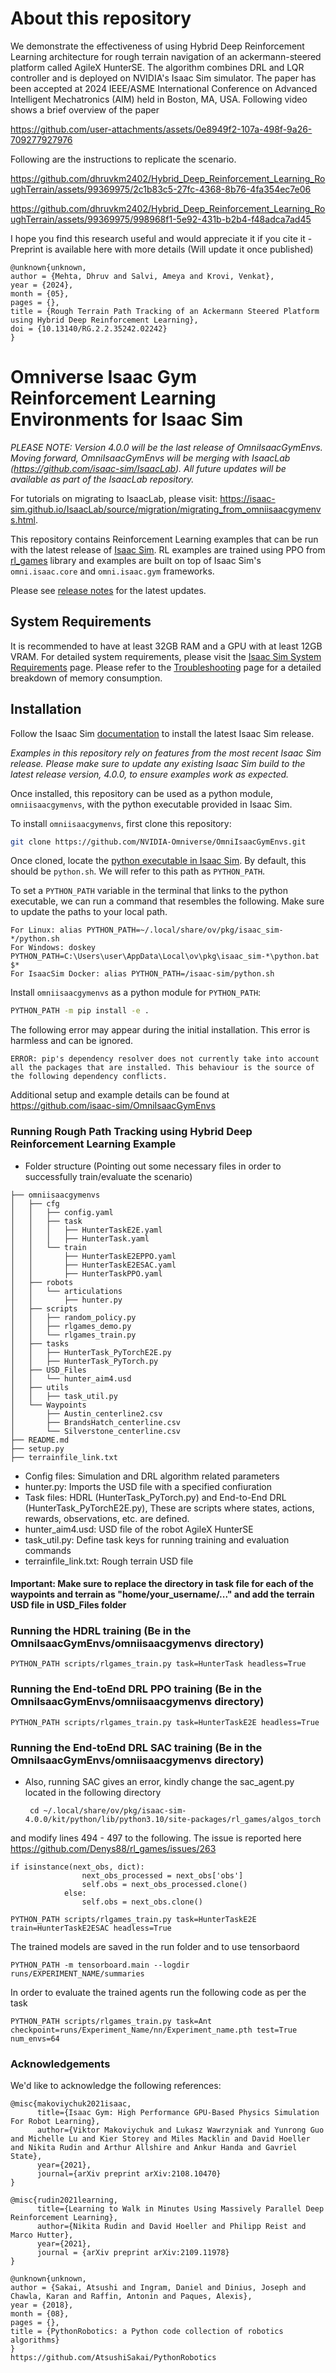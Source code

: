 # About this repository
 We demonstrate the effectiveness of using Hybrid Deep Reinforcement Learning architecture for rough terrain navigation of an ackermann-steered platform called AgileX HunterSE. The algorithm combines DRL and LQR  controller and is deployed on NVIDIA's Isaac Sim simulator. The paper has been accepted at 2024 IEEE/ASME International Conference on Advanced Intelligent Mechatronics (AIM) held in Boston, MA, USA.
Following video shows a brief overview of the paper

https://github.com/user-attachments/assets/0e8949f2-107a-498f-9a26-709277927976


Following are the instructions to replicate the scenario. 
 

https://github.com/dhruvkm2402/Hybrid_Deep_Reinforcement_Learning_RoughTerrain/assets/99369975/2c1b83c5-27fc-4368-8b76-4fa354ec7e06

https://github.com/dhruvkm2402/Hybrid_Deep_Reinforcement_Learning_RoughTerrain/assets/99369975/998968f1-5e92-431b-b2b4-f48adca7ad45

I hope you find this research useful and would appreciate it if you cite it - Preprint is available here with more details (Will update it once published)
```
@unknown{unknown,
author = {Mehta, Dhruv and Salvi, Ameya and Krovi, Venkat},
year = {2024},
month = {05},
pages = {},
title = {Rough Terrain Path Tracking of an Ackermann Steered Platform using Hybrid Deep Reinforcement Learning},
doi = {10.13140/RG.2.2.35242.02242}
}
```


 
# Omniverse Isaac Gym Reinforcement Learning Environments for Isaac Sim

*PLEASE NOTE: Version 4.0.0 will be the last release of OmniIsaacGymEnvs. Moving forward, OmniIsaacGymEnvs will be merging with IsaacLab (https://github.com/isaac-sim/IsaacLab). All future updates will be available as part of the IsaacLab repository.*

For tutorials on migrating to IsaacLab, please visit: https://isaac-sim.github.io/IsaacLab/source/migration/migrating_from_omniisaacgymenvs.html.



This repository contains Reinforcement Learning examples that can be run with the latest release of [Isaac Sim](https://docs.omniverse.nvidia.com/app_isaacsim/app_isaacsim/overview.html). RL examples are trained using PPO from [rl_games](https://github.com/Denys88/rl_games) library and examples are built on top of Isaac Sim's `omni.isaac.core` and `omni.isaac.gym` frameworks.

Please see [release notes](docs/release_notes.md) for the latest updates.

## System Requirements

It is recommended to have at least 32GB RAM and a GPU with at least 12GB VRAM. For detailed system requirements, please visit the [Isaac Sim System Requirements](https://docs.omniverse.nvidia.com/isaacsim/latest/installation/requirements.html#system-requirements) page. Please refer to the [Troubleshooting](docs/troubleshoot.md#memory-consumption) page for a detailed breakdown of memory consumption.

## Installation

Follow the Isaac Sim [documentation](https://docs.omniverse.nvidia.com/isaacsim/latest/installation/install_workstation.html) to install the latest Isaac Sim release. 

*Examples in this repository rely on features from the most recent Isaac Sim release. Please make sure to update any existing Isaac Sim build to the latest release version, 4.0.0, to ensure examples work as expected.*

Once installed, this repository can be used as a python module, `omniisaacgymenvs`, with the python executable provided in Isaac Sim.

To install `omniisaacgymenvs`, first clone this repository:

```bash
git clone https://github.com/NVIDIA-Omniverse/OmniIsaacGymEnvs.git
```

Once cloned, locate the [python executable in Isaac Sim](https://docs.omniverse.nvidia.com/isaacsim/latest/installation/install_python.html). By default, this should be `python.sh`. We will refer to this path as `PYTHON_PATH`.

To set a `PYTHON_PATH` variable in the terminal that links to the python executable, we can run a command that resembles the following. Make sure to update the paths to your local path.

```
For Linux: alias PYTHON_PATH=~/.local/share/ov/pkg/isaac_sim-*/python.sh
For Windows: doskey PYTHON_PATH=C:\Users\user\AppData\Local\ov\pkg\isaac_sim-*\python.bat $*
For IsaacSim Docker: alias PYTHON_PATH=/isaac-sim/python.sh
```

Install `omniisaacgymenvs` as a python module for `PYTHON_PATH`:

```bash
PYTHON_PATH -m pip install -e .
```

The following error may appear during the initial installation. This error is harmless and can be ignored.

```
ERROR: pip's dependency resolver does not currently take into account all the packages that are installed. This behaviour is the source of the following dependency conflicts.
```
Additional setup and example details can be found at https://github.com/isaac-sim/OmniIsaacGymEnvs
### Running Rough Path Tracking using Hybrid Deep Reinforcement Learning Example
 - Folder structure (Pointing out some necessary files in order to successfully train/evaluate the scenario)
``` 
├── omniisaacgymenvs
│   ├── cfg
│   │   ├── config.yaml
│   │   ├── task
│   │   │   ├── HunterTaskE2E.yaml
│   │   │   ├── HunterTask.yaml
│   │   └── train
│   │       ├── HunterTaskE2EPPO.yaml
│   │       ├── HunterTaskE2ESAC.yaml
│   │       ├── HunterTaskPPO.yaml
│   ├── robots
│   │   └── articulations
│   │       ├── hunter.py
│   ├── scripts
│   │   ├── random_policy.py
│   │   ├── rlgames_demo.py
│   │   └── rlgames_train.py
│   ├── tasks
│   │   ├── HunterTask_PyTorchE2E.py
│   │   ├── HunterTask_PyTorch.py
│   ├── USD_Files
│   │   └── hunter_aim4.usd
│   ├── utils
│   │   ├── task_util.py
│   └── Waypoints
│       ├── Austin_centerline2.csv
│       ├── BrandsHatch_centerline.csv
│       └── Silverstone_centerline.csv
├── README.md
├── setup.py
├── terrainfile_link.txt
```
- Config files: Simulation and DRL algorithm related parameters
- hunter.py: Imports the USD file with a specified confiuration
- Task files: HDRL (HunterTask_PyTorch.py) and End-to-End DRL (HunterTask_PyTorchE2E.py), These are scripts where states, actions, rewards, observations, etc. are defined.
- hunter_aim4.usd: USD file of the robot AgileX HunterSE
- task_util.py: Define task keys for running training and evaluation commands
- terrainfile_link.txt: Rough terrain USD file
#### Important: Make sure to replace the directory in task file for each of the waypoints and terrain as "home/your_username/..." and add the terrain USD file in USD_Files folder
### Running the HDRL training (Be in the OmniIsaacGymEnvs/omniisaacgymenvs directory)
```
PYTHON_PATH scripts/rlgames_train.py task=HunterTask headless=True
```
### Running the End-toEnd DRL PPO training (Be in the OmniIsaacGymEnvs/omniisaacgymenvs directory)
```
PYTHON_PATH scripts/rlgames_train.py task=HunterTaskE2E headless=True
```
### Running the End-toEnd DRL SAC training (Be in the OmniIsaacGymEnvs/omniisaacgymenvs directory)
- Also, running SAC gives an error, kindly change the sac_agent.py located in the following directory
  ```
   cd ~/.local/share/ov/pkg/isaac-sim-4.0.0/kit/python/lib/python3.10/site-packages/rl_games/algos_torch
  ```
and modify lines 494 - 497 to the following. The issue is reported here https://github.com/Denys88/rl_games/issues/263 
```
if isinstance(next_obs, dict):    
                next_obs_processed = next_obs['obs']
                self.obs = next_obs_processed.clone()
            else:
                self.obs = next_obs.clone()
```   
```
PYTHON_PATH scripts/rlgames_train.py task=HunterTaskE2E train=HunterTaskE2ESAC headless=True
```
The trained models are saved in the run folder and to use tensorbaord
```
PYTHON_PATH -m tensorboard.main --logdir runs/EXPERIMENT_NAME/summaries
```
In order to evaluate the trained agents run the following code as per the task
```
PYTHON_PATH scripts/rlgames_train.py task=Ant checkpoint=runs/Experiment_Name/nn/Experiment_name.pth test=True num_envs=64
```

### Acknowledgements
We'd like to acknowledge the following references:
```
@misc{makoviychuk2021isaac,
      title={Isaac Gym: High Performance GPU-Based Physics Simulation For Robot Learning}, 
      author={Viktor Makoviychuk and Lukasz Wawrzyniak and Yunrong Guo and Michelle Lu and Kier Storey and Miles Macklin and David Hoeller and Nikita Rudin and Arthur Allshire and Ankur Handa and Gavriel State},
      year={2021},
      journal={arXiv preprint arXiv:2108.10470}
}
```
```
@misc{rudin2021learning,
      title={Learning to Walk in Minutes Using Massively Parallel Deep Reinforcement Learning}, 
      author={Nikita Rudin and David Hoeller and Philipp Reist and Marco Hutter},
      year={2021},
      journal = {arXiv preprint arXiv:2109.11978}
}
```
```
@unknown{unknown,
author = {Sakai, Atsushi and Ingram, Daniel and Dinius, Joseph and Chawla, Karan and Raffin, Antonin and Paques, Alexis},
year = {2018},
month = {08},
pages = {},
title = {PythonRobotics: a Python code collection of robotics algorithms}
}
https://github.com/AtsushiSakai/PythonRobotics
```

